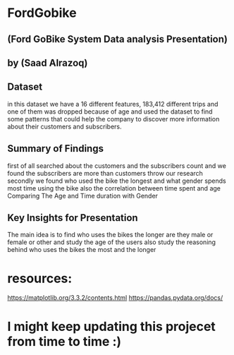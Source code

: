 # FordGobike
## (Ford GoBike System Data analysis Presentation)
## by (Saad Alrazoq)
## Dataset
in this dataset we have a 16 different features, 183,412 different trips and one of them was dropped because of age and used the dataset to find some patterns that could help the company to discover more information about their customers and subscribers.

## Summary of Findings
first of all searched about the customers and the subscribers count and we found the subscribers are more than customers throw our research secondly we found who used the bike the longest and what gender spends most time using the bike also the correlation between time spent and age Comparing The Age and Time duration with Gender

## Key Insights for Presentation
The main idea is to find who uses the bikes the longer are they male or female or other and study the age of the users also study the reasoning behind who uses the bikes the most and the longer

# resources:

https://matplotlib.org/3.3.2/contents.html https://pandas.pydata.org/docs/

# I might keep updating this projecet from time to time :)
